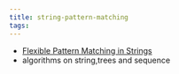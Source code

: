 ```yaml
---
title: string-pattern-matching
tags:
---
```


- [Flexible Pattern Matching in Strings
](https://book.douban.com/subject/3924688/)
- algorithms on string,trees and sequence